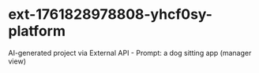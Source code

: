 # ext-1761828978808-yhcf0sy-platform
AI-generated project via External API - Prompt: a dog sitting app (manager view)
